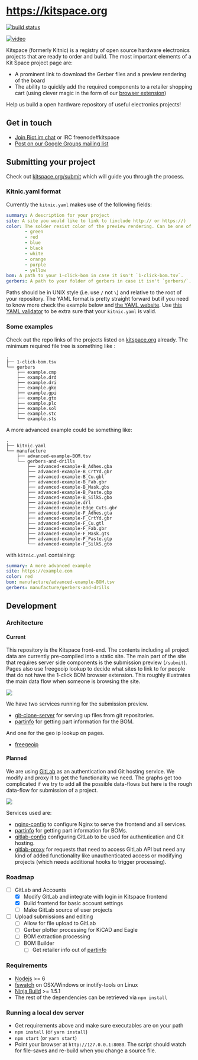# https://kitspace.org

[![build status][travis-status]](https://travis-ci.org/monostable/kitspace)

[![video](image_src/fosdem2017.jpg)](https://video.fosdem.org/2017/AW1.120/kitnic_it.vp8.webm)

Kitspace (formerly Kitnic) is a registry of open source hardware electronics
projects that are ready to order and build. The most important elements of a
Kit Space project page are:

- A prominent link to download the Gerber files and a preview rendering of the board
- The ability to quickly add the required components to a retailer shopping
  cart (using clever magic in the form of our [browser extension][1clickbom])


Help us build a open hardware repository of useful electronics projects!

## Get in touch

 - [Join Riot.im chat][riot.im] or IRC freenode#kitspace
 - [Post on our Google Groups mailing list](https://groups.google.com/forum/#!forum/kitspace)

## Submitting your project

Check out [kitspace.org/submit](https://kitspace.org/submit) which will guide you through the process.

### Kitnic.yaml format

Currently the `kitnic.yaml` makes use of the following fields:

```yaml
summary: A description for your project
site: A site you would like to link to (include http:// or https://)
color: The solder resist color of the preview rendering. Can be one of:
       - green
       - red
       - blue
       - black
       - white
       - orange
       - purple
       - yellow
bom: A path to your 1-click-bom in case it isn't `1-click-bom.tsv`.
gerbers: A path to your folder of gerbers in case it isn't `gerbers/`.

```
Paths should be in UNIX style (i.e. use `/` not `\`) and relative to the root
of your repository. The YAML format is pretty straight forward but if you need
to know more check the example below and [the YAML website][6]. Use [this YAML
validator][yamllint] to be extra sure that your `kitnic.yaml` is valid.

### Some examples
Check out the repo links of the projects listed on
[kitspace.org](https://kitspace.org) already. The minimum required file tree is
something like :

```
.
├── 1-click-bom.tsv
└── gerbers
    ├── example.cmp
    ├── example.drd
    ├── example.dri
    ├── example.gko
    ├── example.gpi
    ├── example.gto
    ├── example.plc
    ├── example.sol
    ├── example.stc
    └── example.sts
```

A more advanced example could be something like:

```
.
├── kitnic.yaml
└── manufacture
    ├── advanced-example-BOM.tsv
    └── gerbers-and-drills
        ├── advanced-example-B_Adhes.gba
        ├── advanced-example-B_CrtYd.gbr
        ├── advanced-example-B_Cu.gbl
        ├── advanced-example-B_Fab.gbr
        ├── advanced-example-B_Mask.gbs
        ├── advanced-example-B_Paste.gbp
        ├── advanced-example-B_SilkS.gbo
        ├── advanced-example.drl
        ├── advanced-example-Edge_Cuts.gbr
        ├── advanced-example-F_Adhes.gta
        ├── advanced-example-F_CrtYd.gbr
        ├── advanced-example-F_Cu.gtl
        ├── advanced-example-F_Fab.gbr
        ├── advanced-example-F_Mask.gts
        ├── advanced-example-F_Paste.gtp
        └── advanced-example-F_SilkS.gto
```

with `kitnic.yaml` containing:

```yaml
summary: A more advanced example
site: https://example.com
color: red
bom: manufacture/advanced-example-BOM.tsv
gerbers: manufacture/gerbers-and-drills
```


## Development

### Architecture

#### Current
This repository is the Kitspace front-end. The contents including all project
data are currently pre-compiled into a static site.  The main part of the site
that requires server side components is the submission preview (`/submit`). Pages also use freegeoip lookup to decide what sites to link to for people that do not have the 1-click BOM browser extension. This roughly illustrates the main data flow when someone is browsing the site.

![](docs/current.png)

We have two services running for the submission preview.

- [git-clone-server](https://github.com/kasbah/git-clone-server) for serving up files from git repositories.
- [partinfo](https://github.com/monostable/kitnic-partinfo) for getting part information for the BOM.

And one for the geo ip lookup on pages.

- [freegeoip](https://github.com/fiorix/freegeoip)

#### Planned

We are using [GitLab](https://gitlab.com/gitlab-org/gitlab-ce) as an authentication and Git hosting service. We modify and proxy it to get the functionality we need.
The graphs get too complicated if we try to add all the possible data-flows but here is the rough data-flow for submission of a project.

![](docs/planned.png)

Services used are:

- [nginx-config](https://github.com/monostable/kitnic-nginx-config) to configure Nginx to serve the frontend and all services.
- [partinfo](https://github.com/monostable/kitnic-partinfo) for getting part information for BOMs.
- [gitlab-config](http://github.com/monostable/kitnic-gitlab-config) configuring GitLab to be used for authentication and Git hosting.
- [gitlab-proxy](https://github.com/monostable/kitnic-gitlab-proxy) for requests that need to access GitLab API but need any kind of added functionality like unauthenticated access or modifying projects (which needs additional hooks to trigger processing).

### Roadmap

- [ ] GitLab and Accounts
   - [x] Modify GitLab and integrate with login in Kitspace frontend
   - [x] Build frontend for basic account settings
   - [ ] Make GitLab source of user projects
- [ ] Upload submissions and editing
   - [ ] Allow for file upload to GitLab
   - [ ] Gerber plotter processing for KiCAD and Eagle
   - [ ] BOM extraction processing
   - [ ] BOM Builder
       - [ ] Get retailer info out of [partinfo](https://github.com/monostable/kitnic-partinfo)

### Requirements

- [Nodejs](https://nodejs.org) >= 6
- [fswatch](http://emcrisostomo.github.io/fswatch/) on OSX/Windows or inotify-tools on Linux
- [Ninja Build](https://github.com/ninja-build/ninja/releases) >= 1.5.1
- The rest of the dependencies can be retrieved via `npm install`

### Running a local dev server

- Get requirements above and make sure executables are on your path
- `npm install` (or `yarn install`)
- `npm start` (or `yarn start`)
- Point your browser at `http://127.0.0.1:8080`. The script should watch for
file-saves and re-build when you change a source file.


[viewer]: http://viewer.tracespace.io
[1clickbom]: https://1clickBOM.com
[yamllint]: http://www.yamllint.com
[1clickbom#making]: https://1clickbom.com/#making-a-1-click-bom
[travis-status]: https://travis-ci.org/monostable/kitspace.svg?branch=master
[riot.im]: https://riot.im/app/#/room/#kitspace:matrix.org

[4]: https://help.github.com/articles/create-a-repo/
[5]: https://help.github.com/articles/adding-a-file-to-a-repository/
[6]: http://www.yaml.org/start.html
